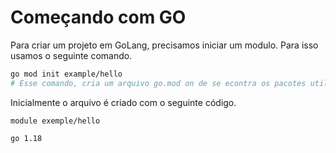 # Começando com GO

Para criar um projeto em GoLang, precisamos iniciar um modulo. Para isso usamos o seguinte comando.

```bash
go mod init example/hello
# Esse comando, cria um arquivo go.mod on de se econtra os pacotes utilizados no projeto.
```

Inicialmente o arquivo é criado com o seguinte código.

```GoLang
module exemple/hello

go 1.18
```

